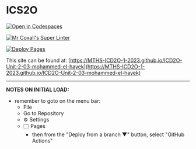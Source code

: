 # ICS2O

[![Open in Codespaces](https://classroom.github.com/assets/launch-codespace-7f7980b617ed060a017424585567c406b6ee15c891e84e1186181d67ecf80aa0.svg)](https://classroom.github.com/open-in-codespaces?assignment_repo_id=14402236)

[![Mr Coxall's Super Linter](https://github.com/MTHS-ICD2O-1-2023/ICD2O-Unit-2-03-mohammed-el-hayek/workflows/Mr%20Coxall's%20Super%20Linter/badge.svg)](https://github.com/MTHS-ICD2O-1-2023/ICD2O-Unit-2-03-mohammed-el-hayek/actions)

[![Deploy Pages](https://github.com/MTHS-ICD2O-1-2023/ICD2O-Unit-2-03-mohammed-el-hayek/workflows/Deploy%20Pages/badge.svg)](https://github.com/MTHS-ICD2O-1-2023/ICD2O-Unit-2-03-mohammed-el-hayek/actions)

This site can be found at: [https://MTHS-ICD2O-1-2023.github.io/ICD2O-Unit-2-03-mohammed-el-hayek](https://MTHS-ICD2O-1-2023.github.io/ICD2O-Unit-2-03-mohammed-el-hayek)

---

**NOTES ON INITIAL LOAD:**
- remember to goto on the menu bar:
  - File
  - Go to Repository
  - ⚙ Settings
  - 🗔 Pages
    - then from the "Deploy from a branch ▼" button, select "GitHub Actions"
